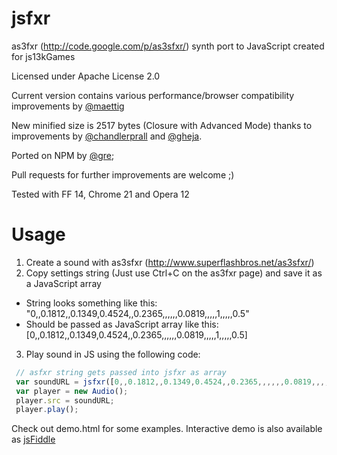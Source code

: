 jsfxr
=====

as3fxr (http://code.google.com/p/as3sfxr/) synth port to JavaScript created for js13kGames

Licensed under Apache License 2.0

Current version contains various performance/browser compatibility improvements by [@maettig](https://twitter.com/maettig)

New minified size is 2517 bytes (Closure with Advanced Mode) thanks to improvements by [@chandlerprall](https://github.com/chandlerprall) and [@gheja](https://github.com/gheja).

Ported on NPM by [@gre](https://github.com/gre);

Pull requests for further improvements are welcome ;)

Tested with FF 14, Chrome 21 and Opera 12

Usage
=====

1. Create a sound with as3sfxr (http://www.superflashbros.net/as3sfxr/)
2. Copy settings string (Just use Ctrl+C on the as3fxr page) and save it as a JavaScript array 
  * String looks something like this: "0,,0.1812,,0.1349,0.4524,,0.2365,,,,,,0.0819,,,,,1,,,,,0.5"
  * Should be passed as JavaScript array like this: [0,,0.1812,,0.1349,0.4524,,0.2365,,,,,,0.0819,,,,,1,,,,,0.5]
3. Play sound in JS using the following code:

```javascript  
 // asfxr string gets passed into jsfxr as array
 var soundURL = jsfxr([0,,0.1812,,0.1349,0.4524,,0.2365,,,,,,0.0819,,,,,1,,,,,0.5]); 
 var player = new Audio();
 player.src = soundURL;
 player.play();
```

Check out demo.html for some examples. Interactive demo is also available as [jsFiddle](http://jsfiddle.net/mneubrand/tsC8j/6/)
